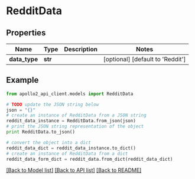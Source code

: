 # RedditData


## Properties
Name | Type | Description | Notes
------------ | ------------- | ------------- | -------------
**data_type** | **str** |  | [optional] [default to 'Reddit']

## Example

```python
from apollo2_api_client.models import RedditData

# TODO update the JSON string below
json = "{}"
# create an instance of RedditData from a JSON string
reddit_data_instance = RedditData.from_json(json)
# print the JSON string representation of the object
print RedditData.to_json()

# convert the object into a dict
reddit_data_dict = reddit_data_instance.to_dict()
# create an instance of RedditData from a dict
reddit_data_form_dict = reddit_data.from_dict(reddit_data_dict)
```
[[Back to Model list]](../README.md#documentation-for-models) [[Back to API list]](../README.md#documentation-for-api-endpoints) [[Back to README]](../README.md)


